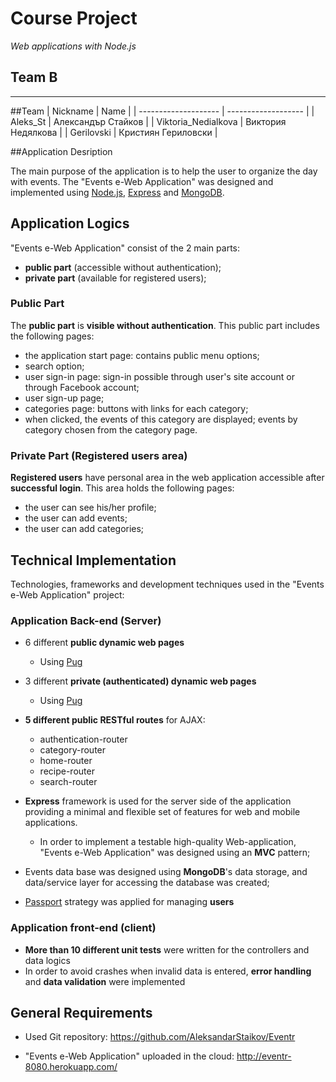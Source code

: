 
# Course Project
_Web applications with Node.js_

## Team B
*************************************************

##Team
| Nickname             | Name                |
| -------------------- | ------------------- |
| Aleks_St             | Александър Стайков  |
| Viktoria_Nedialkova  | Виктория Недялкова  |
| Gerilovski           | Кристиян Гериловски |

##Application Desription 

The main purpose of the application is to help the user to organize the day with events.
The "Events e-Web Application" was designed and implemented using [Node.js](http://nodejs.org), [Express](expressjs.com) and [MongoDB](https://www.mongodb.com/).

## Application Logics

"Events e-Web Application" consist of the 2 main parts:

- **public part** (accessible without authentication);
- **private part** (available for registered users);

### Public Part

The **public part** is **visible without authentication**. This public part includes the following pages:

- the application start page: contains public menu options;
- search option;
- user sign-in page: sign-in possible through user's site account or through Facebook account;
- user sign-up page;
- categories page: buttons with links for each category;
- when clicked, the events of this category are displayed; events by category chosen from the category page.
 
### Private Part (Registered users area)

**Registered users** have personal area in the web application accessible after **successful login**.
This area holds the following pages:

- the user can see his/her profile;
- the user can add events;
- the user can add categories;

## Technical Implementation

Technologies, frameworks and development techniques used in the "Events e-Web Application" project:

### Application Back-end (Server)

- 6 different **public dynamic web pages**
  - Using [Pug](https://pugjs.org/)
- 3 different **private (authenticated) dynamic web pages**
  - Using [Pug](https://pugjs.org/)
  
- **5 different public RESTful routes** for AJAX: 
  - authentication-router
  - category-router
  - home-router
  - recipe-router
  - search-router

- **Express** framework is used for the server side of the application providing a minimal and flexible set of features for web and mobile applications.
  - In order to implement a testable high-quality Web-application, "Events e-Web Application" was designed using an **MVC** pattern;
  
- Events data base was designed using **MongoDB**'s data storage, and data/service layer for accessing the database was created;

- [Passport](http://passportjs.org/) strategy was applied for managing **users**

### Application front-end (client)

- **More than 10 different unit tests** were written for the controllers and data logics
- In order to avoid crashes when invalid data is entered, **error handling** and **data validation** were implemented 

##  General Requirements

- Used Git repository:
  https://github.com/AleksandarStaikov/Eventr

- "Events  e-Web Application" uploaded in the cloud:
http://eventr-8080.herokuapp.com/
